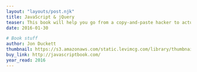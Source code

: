 ```yaml
---
layout: "layouts/post.njk"
title: JavaScript & jQuery
teaser: This book will help you go from a copy-and-paste hacker to actually understanding how to write JavaScript. It's also one of the best and most gentle introductions to programming that I've ever read.
date: 2016-01-30

# Book stuff
author: Jon Duckett
thumbnail: https://s3.amazonaws.com/static.levimcg.com/library/thumbnail-javascript.png
buy_link: http://javascriptbook.com/
year_read: 2016
---
```

